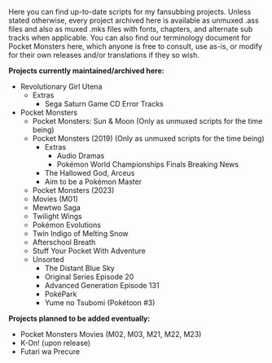 Here you can find up-to-date scripts for my fansubbing projects. Unless stated otherwise, every project archived here is available as unmuxed .ass files and also as muxed .mks files with fonts, chapters, and alternate sub tracks when applicable. You can also find our terminology document for Pocket Monsters here, which anyone is free to consult, use as-is, or modify for their own releases and/or translations if they so wish.

**Projects currently maintained/archived here:**  
* Revolutionary Girl Utena  
  - Extras  
	+ Sega Saturn Game CD Error Tracks  
* Pocket Monsters  
  - Pocket Monsters: Sun & Moon (Only as unmuxed scripts for the time being)  
  - Pocket Monsters (2019) (Only as unmuxed scripts for the time being)  
	+ Extras  
	  - Audio Dramas  
	  - Pokémon World Championships Finals Breaking News  
	+ The Hallowed God, Arceus  
	+ Aim to be a Pokémon Master  
  - Pocket Monsters (2023)  
  - Movies (M01)  
  - Mewtwo Saga  
  - Twilight Wings  
  - Pokémon Evolutions  
  - Twin Indigo of Melting Snow  
  - Afterschool Breath  
  - Stuff Your Pocket With Adventure  
  - Unsorted  
	+ The Distant Blue Sky  
	+ Original Series Episode 20  
	+ Advanced Generation Episode 131  
	+ PokéPark  
	+ Yume no Tsubomi (Pokétoon #3)

**Projects planned to be added eventually:**  
* Pocket Monsters Movies (M02, M03, M21, M22, M23)  
* K-On! (upon release)  
* Futari wa Precure
